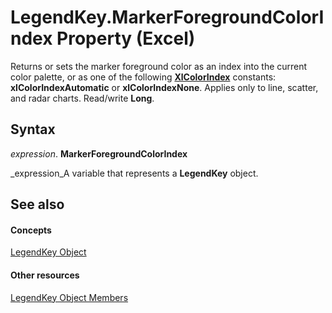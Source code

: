 
# LegendKey.MarkerForegroundColorIndex Property (Excel)

Returns or sets the marker foreground color as an index into the current color palette, or as one of the following  **[XlColorIndex](b925578b-d654-61fa-03fa-67631ea8c5d1.md)** constants: **xlColorIndexAutomatic** or **xlColorIndexNone**. Applies only to line, scatter, and radar charts. Read/write  **Long**.


## Syntax

 _expression_. **MarkerForegroundColorIndex**

 _expression_A variable that represents a  **LegendKey** object.


## See also


#### Concepts


 [LegendKey Object](2d806a8f-2fed-e6f6-bb76-7339fa692cbb.md)
#### Other resources


 [LegendKey Object Members](c6d7e301-0487-7b7a-047c-1faa88694971.md)
